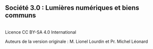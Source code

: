 
## Société 3.0 : Lumières numériques et biens communs

<br />
Licence CC BY-SA 4.0 International

Auteurs de la version originale : M. Lionel Lourdin et Pr. Michel Léonard 

